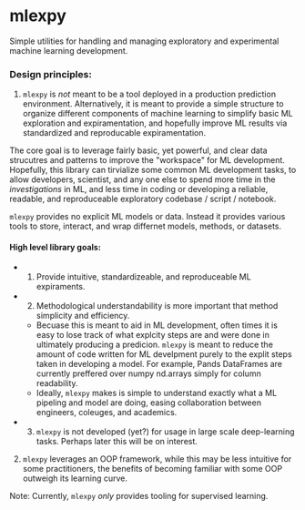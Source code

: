 # mlexpy
Simple utilities for handling and managing exploratory and experimental machine learning development.

### Design principles:
1. `mlexpy` is _not_ meant to be a tool deployed in a production prediction environment. Alternatively, it is meant to provide a simple structure to organize different components of machine learning to simplify basic ML exploration and expiramentation, and hopefully improve ML results via standardized and reproducable expiramentation. 

The core goal is to leverage fairly basic, yet powerful, and clear data strucutres and patterns to improve the "workspace" for ML development. Hopefully, this library can tirvialize some common ML development tasks, to allow developers, scientist, and any one else to spend more time in the _investigations_ in ML, and less time in coding or developing a reliable, readable, and reproduceable exploratory codebase / script / notebook.

`mlexpy` provides no explicit ML models or data. Instead it provides various tools to store, interact, and wrap differnet models, methods, or datasets.

#### High level library goals:
- 1. Provide intuitive, standardizeable, and reproduceable ML expiraments.
- 2. Methodological understandability is more important that method simplicity and efficiency. 
    - Becuase this is meant to aid in ML development, often times it is easy to lose track of what explcity steps are and were done in ultimately producing a predicion. `mlexpy` is meant to reduce the amount of code written for ML develpment purely to the explit steps taken in developing a model. For example, Pands DataFrames are currently preffered over numpy nd.arrays simply for column readability.
    - Ideally, `mlexpy` makes is simple to understand exactly what a ML pipeling and model are doing, easing collaboration between engineers, coleuges, and academics.
- 3. `mlexpy` is not developed (yet?) for usage in large scale deep-learning tasks. Perhaps later this will be on interest.

2. `mlexpy` leverages an OOP framework, while this may be less intuitive for some practitioners, the benefits of becoming familiar with some OOP outweigh its learning curve.

Note: Currently, `mlexpy` _only_ provides tooling for supervised learning.


